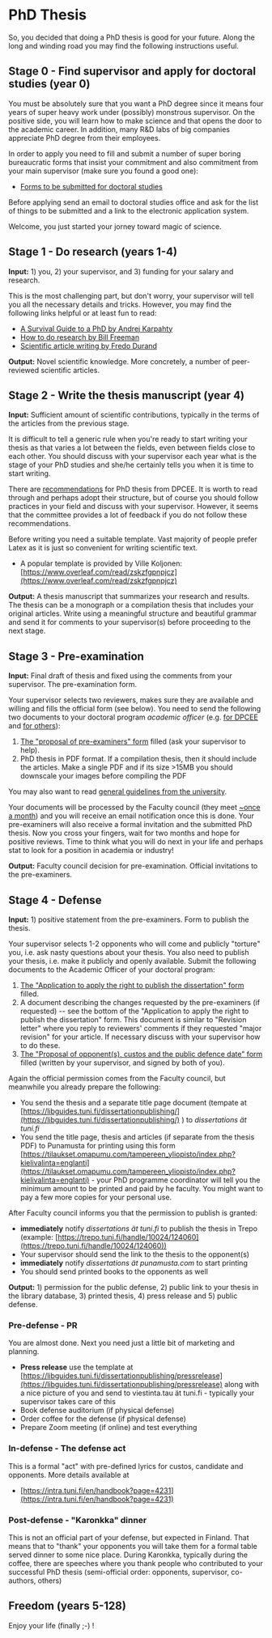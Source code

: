 # PhD Thesis
So, you decided that doing a PhD thesis is good for your future. Along the long and winding road you may find the following instructions useful.

## Stage 0 - Find supervisor and apply for doctoral studies (year 0)

You must be absolutely sure that you want a PhD degree since it means four years of super heavy work under (possibly) monstrous supervisor. On the positive side, you will learn how to make science and that opens the door to the academic career. In addition, many R&D labs of big companies appreciate PhD degree from their employees.

In order to apply you need to fill and submit a number of super boring bureaucratic forms that insist your commitment and also commitment from your main supervisor (make sure you found a good one):

 - [Forms to be submitted for doctoral studies](https://intra.tuni.fi/en/studying/doctoral-studies/forms-doctoral-students)

Before applying send an email to doctoral studies office and ask for the list of things to be submitted and a link to the electronic application system.

Welcome, you just started your jorney toward magic of science.

## Stage 1 - Do research (years 1-4)

**Input:** 1) you, 2) your supervisor, and 3) funding for your salary and research.

This is the most challenging part, but don't worry, your supervisor will tell you all the necessary details and tricks. However, you may find the following links helpful or at least fun to read:

 - [A Survival Guide to a PhD by Andrej Karpahty](http://karpathy.github.io/2016/09/07/phd/)
 - [How to do research by Bill Freeman](http://people.csail.mit.edu/billf/publications/How_To_Do_Research.pdf)
 - [Scientific article writing by Fredo Durand](http://people.csail.mit.edu/fredo/FredoBadWriting.pdf)

**Output:** Novel scientific knowledge. More concretely, a number of peer-reviewed scientific articles.

## Stage 2 - Write the thesis manuscript (year 4)

**Input:** Sufficient amount of scientific contributions, typically in the terms of the articles from the previous stage.

It is difficult to tell a generic rule when you're ready to start writing your thesis as that varies a lot between the fields, even between fields close to each other. You should discuss with your supervisor each year what is the stage of your PhD studies and she/he certainly tells you when it is time to start writing.

There are
[recommendations](https://content-webapi.tuni.fi/proxy/public/2019-08/opas_dpcee_vaitoskirjasuositukset1_en_0.pdf)
for PhD thesis from DPCEE.
It is worth to read through and perhaps adopt their structure, but of course you should follow
practices in your field and discuss with your supervisor.
However, it seems that the committee provides a lot of feedback if you do not follow these recommendations.

Before writing you need a suitable template. Vast majority of people prefer Latex as it is just so convenient for writing scientific text.

* A popular template is provided by Ville Koljonen: [https://www.overleaf.com/read/zskzfgpnpjcz](https://www.overleaf.com/read/zskzfgpnpjcz)

**Output:** A thesis manuscript that summarizes your research and results. The thesis can be a monograph or a compilation thesis that includes your original articles. Write using a meaningful structure and beautiful grammar and send it for comments to your supervisor(s) before proceeding to the next stage.

## Stage 3 - Pre-examination

**Input:** Final draft of thesis and fixed using the comments from your supervisor. The pre-examination form.

Your supervisor selects two reviewers, makes sure they are available and willing and fills the official form (see below). You need to send the following two documents to your doctoral program *academic officer*
(e.g. [for DPCEE](https://intra.tuni.fi/en/handbook?page=5612) and [for others](https://intra.tuni.fi/en/studying/doctoral-studies/forms-doctoral-students)):

 1. [The "proposal of pre-examiners" form](https://intra.tuni.fi/en/studying/doctoral-studies/forms-doctoral-students) filled (ask your supervisor to help).
 2. PhD thesis in PDF format. If a compilation thesis, then it should include the articles. Make a single PDF and if its size >15MB you should downscale your images before compiling the PDF

You may also want to read [general guidelines from the university](https://intra.tuni.fi/en/studying/doctoral-studies/doctoral-dissertation-and-public-defence).

Your documents will be processed by the Faculty council (they meet [~once a month](https://intra.tuni.fi/en/handbook?page=5612)) and you will receive an email notification once this is done. Your pre-examiners will also receive a formal invitation and the submitted PhD thesis. Now you cross your fingers, wait for two months and hope for positive reviews. Time to think what you will do next in your life and perhaps stat to look for a position in academia or industry!

**Output:** Faculty council decision for pre-examination. Official invitations to the pre-examiners.

## Stage 4 - Defense

**Input:** 1) positive statement from the pre-examiners. Form to publish the thesis.

Your supervisor selects 1-2 opponents who will come and publicly "torture" you, i.e. ask nasty questions about your thesis. You also need to publish your thesis, i.e. make it publicly and openly available. Submit the following documents to the Academic Officer of your doctoral program:

 1. [The "Application to apply the right to publish the dissertation" form](https://intra.tuni.fi/en/studying/doctoral-studies/forms-doctoral-students) filled.
 2. A document describing the changes requested by the pre-examiners (if requested) -- see the bottom of the "Application to apply the right to publish the dissertation" form. This document is similar to "Revision letter" where you reply to reviewers' comments if they requested "major revision" for your article. If necessary discuss with your supervisor how to do these.
 3. [The "Proposal of opponent(s), custos and the public defence date" form](https://intra.tuni.fi/en/studying/doctoral-studies/forms-doctoral-students) filled (written by your supervisor, and signed by both of you).

Again the official permission comes from the Faculty council, but meanwhile you already prepare the following:

 - You send the thesis and a separate title page document (tempate at [https://libguides.tuni.fi/dissertationpublishing/](https://libguides.tuni.fi/dissertationpublishing/) ) to *dissertations ät tuni.fi*
 - You send the title page, thesis and articles (if separate from the thesis PDF) to Punamusta for printing using this form [https://tilaukset.omapumu.com/tampereen_yliopisto/index.php?kielivalinta=englanti](https://tilaukset.omapumu.com/tampereen_yliopisto/index.php?kielivalinta=englanti) - your PhD programme coordinator will tell you the minimum amount to be printed and paid by he faculty. You might want to pay a few more copies for your personal use.

After Faculty council informs you that the permission to publish is granted:

 - **immediately** notify *dissertations ät tuni.fi* to publish the thesis in Trepo (example: [https://trepo.tuni.fi/handle/10024/124060](https://trepo.tuni.fi/handle/10024/124060))
 - Your supervisor should send the link to the thesis to the opponent(s)
 - **immediately** notify *dissertations ät punamusta.com* to start printing
 - You should send printed books to the opponents as well

**Output:** 1) permission for the public defense, 2) public link to your thesis in the library database, 3) printed thesis, 4) press release and 5) public defense.

### Pre-defense - PR
You are almost done. Next you need just a little bit of marketing and planning.

 - **Press release** use the template at [https://libguides.tuni.fi/dissertationpublishing/pressrelease](https://libguides.tuni.fi/dissertationpublishing/pressrelease) along with a nice picture of you and send to viestinta.tau ät tuni.fi - typically your supervisor takes care of this
 - Book defense auditorium (if physical defense)
 - Order coffee for the defense (if physical defense)
 - Prepare Zoom meeting (if online) and test everything

### In-defense - The defense act
This is a formal "act" with pre-defined lyrics for custos, candidate and opponents. More details available at

* [https://intra.tuni.fi/en/handbook?page=4231](https://intra.tuni.fi/en/handbook?page=4231)

### Post-defense -  "Karonkka" dinner
This is not an official part of your defense, but expected in Finland. That means that to "thank" your opponents you will take them for a formal table served dinner to some nice place. During Karonkka, typically during the coffee, there are speeches where you thank people who contributed to your successful PhD thesis (semi-official order: opponents, supervisor, co-authors, others)

## Freedom (years 5-128)

Enjoy your life (finally ;-) !
